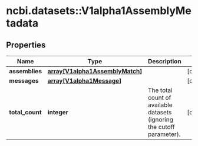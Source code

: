# ncbi.datasets::V1alpha1AssemblyMetadata

## Properties
Name | Type | Description | Notes
------------ | ------------- | ------------- | -------------
**assemblies** | [**array[V1alpha1AssemblyMatch]**](v1alpha1AssemblyMatch.md) |  | [optional] 
**messages** | [**array[V1alpha1Message]**](v1alpha1Message.md) |  | [optional] 
**total_count** | **integer** | The total count of available datasets (ignoring the cutoff parameter). | [optional] 


